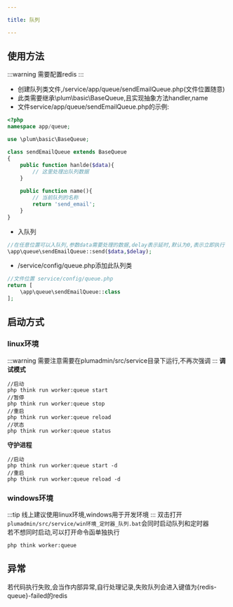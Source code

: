 ```yaml
---

title: 队列

---
```



## 使用方法
:::warning
需要配置redis
:::
* 创建队列类文件,/service/app/queue/sendEmailQueue.php(文件位置随意)
* 此类需要继承\plum\basic\BaseQueue,且实现抽象方法handler,name
* 文件service/app/queue/sendEmailQueue.php的示例:
```php
<?php
namespace app/queue;

use \plum\basic\BaseQueue;

class sendEmailQueue extends BaseQueue
{
    public function hanlde($data){
        // 这里处理出队列数据
    }
    
    public function name(){
        // 当前队列的名称
        return 'send_email';
    }
}
```
* 入队列
```php
//在任意位置可以入队列,参数data需要处理的数据,delay表示延时,默认为0,表示立即执行
\app\queue\sendEmailQueue::send($data,$delay);
```
* /service/config/queue.php添加此队列类
```php
//文件位置 service/config/queue.php
return [
    \app\queue\sendEmailQueue::class
];
```


## 启动方式

### linux环境

:::warning
需要注意需要在plumadmin/src/service目录下运行,不再次强调
:::
**调试模式**

```shell
//启动
php think run worker:queue start
//暂停
php think run worker:queue stop
//重启
php think run worker:queue reload
//状态
php think run worker:queue status
```

**守护进程**

```shell
//启动
php think run worker:queue start -d
//重启
php think run worker:queue reload -d
```

### windows环境

:::tip
线上建议使用linux环境,windows用于开发环境
:::
双击打开`plumadmin/src/service/win环境_定时器_队列.bat`会同时启动队列和定时器  
若不想同时启动,可以打开命令函单独执行

```shell
php think worker:queue
```


## 异常
若代码执行失败,会当作内部异常,自行处理记录,失败队列会进入键值为{redis-queue}-failed的redis

